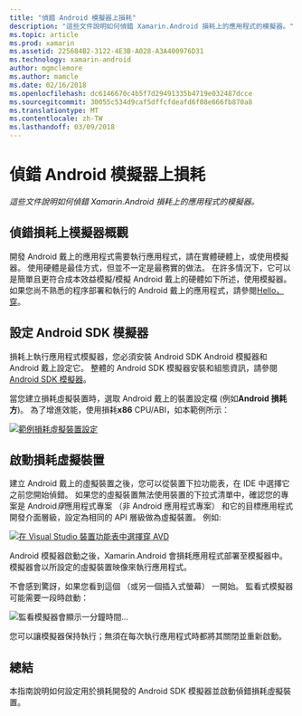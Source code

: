 ```yaml
---
title: "偵錯 Android 模擬器上損耗"
description: "這些文件說明如何偵錯 Xamarin.Android 損耗上的應用程式的模擬器。"
ms.topic: article
ms.prod: xamarin
ms.assetid: 225684B2-3122-4E3B-A028-A3A400976D31
ms.technology: xamarin-android
author: mgmclemore
ms.author: mamcle
ms.date: 02/16/2018
ms.openlocfilehash: dc6146670c4b5f7d29491335b4719e032487dcce
ms.sourcegitcommit: 30055c534d9caf5dffcfdeafd6f08e666fb870a8
ms.translationtype: MT
ms.contentlocale: zh-TW
ms.lasthandoff: 03/09/2018
---
```

# <a name="debug-android-wear-on-an-emulator"></a>偵錯 Android 模擬器上損耗

_這些文件說明如何偵錯 Xamarin.Android 損耗上的應用程式的模擬器。_

## <a name="debug-wear-on-emulator-overview"></a>偵錯損耗上模擬器概觀

開發 Android 戴上的應用程式需要執行應用程式，請在實體硬體上，或使用模擬器。 使用硬體是最佳方式，但並不一定是最務實的做法。 在許多情況下，它可以是簡單且更符合成本效益模擬/模擬 Android 戴上的硬體如下所述，使用模擬器。 如果您尚不熟悉的程序部署和執行的 Android 戴上的應用程式，請參閱[Hello，穿](~/android/wear/get-started/hello-wear.md)。

## <a name="configure-the-android-sdk-emulator"></a>設定 Android SDK 模擬器

損耗上執行應用程式模擬器，您必須安裝 Android SDK Android 模擬器和 Android 戴上設定它。 整體的 Android SDK 模擬器安裝和組態資訊，請參閱[Android SDK 模擬器](~/android/deploy-test/debugging/android-sdk-emulator/index.md)。

當您建立損耗虛擬裝置時，選取 Android 戴上的裝置設定檔 (例如**Android 損耗方**)。 為了增進效能，使用損耗**x86** CPU/ABI，如本範例所示：

[![範例損耗虛擬裝置設定](debug-on-emulator-images/01-wear-avd-example-sml.png)](debug-on-emulator-images/01-wear-avd-example.png#lightbox)


## <a name="launch-the-wear-virtual-device"></a>啟動損耗虛擬裝置 

建立 Android 戴上的虛擬裝置之後，您可以從裝置下拉功能表，在 IDE 中選擇它之前您開始偵錯。 如果您的虛擬裝置無法使用裝置的下拉式清單中，確認您的專案是 Android*穿*應用程式專案 （非 Android 應用程式專案） 和它的目標應用程式開發介面層級，設定為相同的 API 層級做為虛擬裝置。 例如: 

[![在 Visual Studio 裝置功能表中選擇穿 AVD](debug-on-emulator-images/vs/choose-wear-sim.png)](debug-on-emulator-images/vs/choose-wear-sim.png#lightbox)

Android 模擬器啟動之後，Xamarin.Android 會損耗應用程式部署至模擬器中。 模擬器會以所設定的虛擬裝置映像來執行應用程式。

不會感到驚訝，如果您看到這個 （或另一個插入式螢幕） 一開始。 監看式模擬器可能需要一段時啟動： 

![監看模擬器會顯示一分鐘時間...](debug-on-emulator-images/please-wait.png)

您可以讓模擬器保持執行；無須在每次執行應用程式時都將其關閉並重新啟動。

 
## <a name="summary"></a>總結
 
本指南說明如何設定用於損耗開發的 Android SDK 模擬器並啟動偵錯損耗虛擬裝置。
